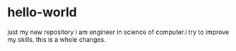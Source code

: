 # hello-world
just my new repository 
i am engineer in science of computer.i try to improve my skills.
this is a whole changes.
